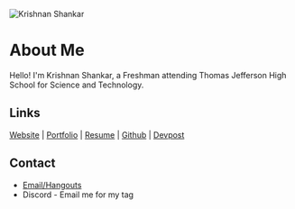 ![Krishnan Shankar](https://github-readme-stats.vercel.app/api?username=KrishnanS2006&show_icons=true&theme=vue-dark)

# About Me
Hello! I'm Krishnan Shankar, a Freshman attending Thomas Jefferson High School for Science and Technology.

## Links
[Website](https://user.tjhsst.edu/2024kshankar/) | [Portfolio](https://user.tjhsst.edu/2024kshankar/portfolio/) | [Resume](https://user.tjhsst.edu/2024kshankar/resume) | [Github](https://www.github.com/KrishnanS2006/) | [Devpost](https://www.devpost.com/KrishnanS2006/)

## Contact
 - [Email/Hangouts](mailto:krishnans2006@gmail.com)
 - Discord - Email me for my tag
